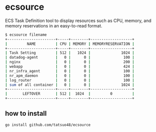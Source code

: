 # ecsource

ECS Task Definition tool to display resources such as CPU, memory, and memory reservations in an easy-to-read format.

```bash
$ ecsource filename
+----------------------+-----+--------+-------------------+
|         NAME         | CPU | MEMORY | MEMORYRESERVATION |
+----------------------+-----+--------+-------------------+
| Task Setting         | 512 |   1024 |              1024 |
| datadog-agent        |   0 |      0 |               100 |
| nginx                |   0 |      0 |               200 |
| webapp               |   0 |      0 |               424 |
| nr_infra_agent       |   0 |      0 |               100 |
| nr_apm_daemon        |   0 |      0 |               100 |
| log_router           |   0 |      0 |               100 |
| sum of all container |   0 |      0 |              1024 |
+----------------------+-----+--------+-------------------+
|       LEFTOVER       | 512 |  1024  |         0         |
+----------------------+-----+--------+-------------------+
```

## how to install

```bash
go install github.com/tatsuo48/ecsource
```
